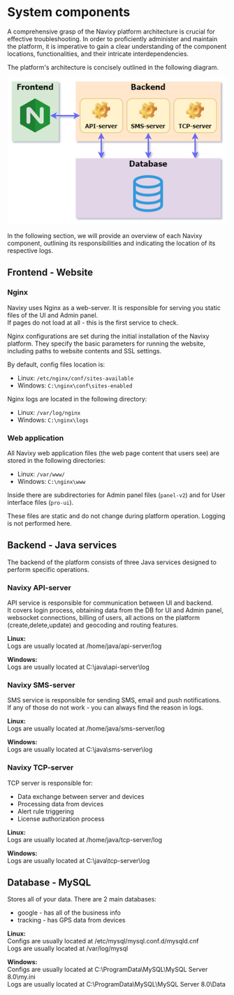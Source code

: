 # System components

A comprehensive grasp of the Navixy platform architecture is crucial for effective troubleshooting. In order to proficiently administer and maintain the platform, it is imperative to gain a clear understanding of the component locations, functionalities, and their intricate interdependencies.

The platform's architecture is concisely outlined in the following diagram.

![System components](../../on-premise/on-premise/troubleshooting/attachments/image-20230811-075117.png)

In the following section, we will provide an overview of each Navixy component, outlining its responsibilities and indicating the location of its respective logs.

## Frontend - Website

### Nginx

Navixy uses Nginx as a web-server. It is responsible for serving you static files of the UI and Admin panel.\
If pages do not load at all - this is the first service to check.

Nginx configurations are set during the initial installation of the Navixy platform. They specify the basic parameters for running the website, including paths to website contents and SSL settings.

By default, config files location is:

* Linux: `/etc/nginx/conf/sites-available`
* Windows: `C:\nginx\conf\sites-enabled`

Nginx logs are located in the following directory:

* Linux: `/var/log/nginx`
* Windows: `C:\nginx\logs`

### Web application

All Navixy web application files (the web page content that users see) are stored in the following directories:

* Linux: `/var/www/`
* Windows: `C:\nginx\www`

Inside there are subdirectories for Admin panel files (`panel-v2`) and for User interface files (`pro-ui`).

These files are static and do not change during platform operation. Logging is not performed here.

## Backend - Java services

The backend of the platform consists of three Java services designed to perform specific operations.

### Navixy API-server

API service is responsible for communication between UI and backend.\
It covers login process, obtaining data from the DB for UI and Admin panel, websocket connections, billing of users, all actions on the platform (create,delete,update) and geocoding and routing features.

**Linux:** \
Logs are usually located at /home/java/api-server/log

**Windows:**\
Logs are usually located at C:\java\api-server\log

### Navixy SMS-server

SMS service is responsible for sending SMS, email and push notifications.\
If any of those do not work - you can always find the reason in logs.

**Linux:** \
Logs are usually located at /home/java/sms-server/log

**Windows:**\
Logs are usually located at C:\java\sms-server\log

### Navixy TCP-server

TCP server is responsible for:

* Data exchange between server and devices
* Processing data from devices
* Alert rule triggering
* License authorization process

**Linux:** \
Logs are usually located at /home/java/tcp-server/log

**Windows:**\
Logs are usually located at C:\java\tcp-server\log

## Database - MySQL

Stores all of your data. There are 2 main databases:

* google - has all of the business info
* tracking - has GPS data from devices

**Linux:** \
Configs are usually located at /etc/mysql/mysql.conf.d/mysqld.cnf\
Logs are usually located at /var/log/mysql

**Windows:**\
Configs are usually located at C:\ProgramData\MySQL\MySQL Server 8.0\my.ini\
Logs are usually located at C:\ProgramData\MySQL\MySQL Server 8.0\Data
